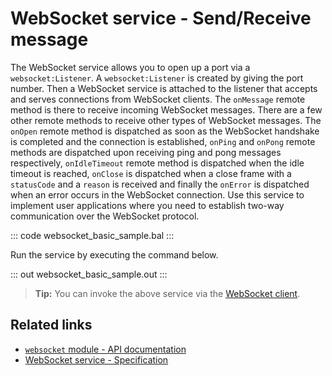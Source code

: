 # WebSocket service - Send/Receive message

The WebSocket service allows you to open up a port via a `websocket:Listener`. A `websocket:Listener` is created by giving the port number. Then a WebSocket service is attached to the listener that accepts and serves connections from WebSocket clients. The `onMessage` remote method is there to receive incoming WebSocket messages. There are a few other remote methods to receive other types of WebSocket messages. The `onOpen` remote method is dispatched as soon as the WebSocket handshake is completed and the connection is established, `onPing` and `onPong` remote methods are dispatched upon receiving ping and pong messages respectively, `onIdleTimeout` remote method is dispatched when the idle timeout is reached, `onClose` is dispatched when a close frame with a `statusCode` and a `reason` is received and finally the `onError` is dispatched when an error occurs in the WebSocket connection. Use this service to implement user applications where you need to establish two-way communication over the WebSocket protocol.

::: code websocket_basic_sample.bal :::

Run the service by executing the command below.

::: out websocket_basic_sample.out :::

>**Tip:** You can invoke the above service via the [WebSocket client](/learn/by-example/websocket-client/).

## Related links
- [`websocket` module - API documentation](https://lib.ballerina.io/ballerina/websocket/latest)
- [WebSocket service - Specification](/spec/websocket/#3-service-types)
